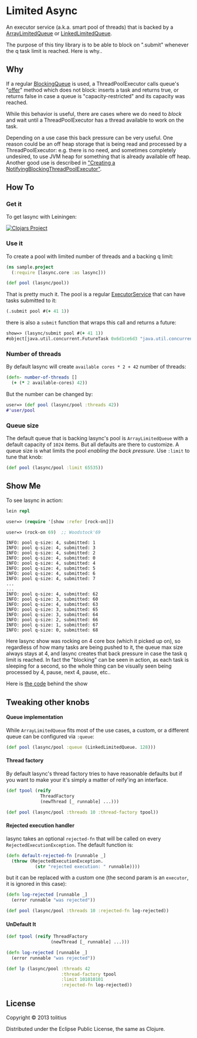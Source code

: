 # Limited Async

An executor service (a.k.a. smart pool of threads) that is backed by a [ArrayLimitedQueue](src/java/lasync/limitq/ArrayLimitedQueue.java) or [LinkedLimitedQueue](src/java/lasync/limitq/LinkedLimitedQueue.java).

The purpose of this tiny library is to be able to block on ".submit" whenever the q task limit is reached. Here is why..

## Why

If a regular [BlockingQueue](http://docs.oracle.com/javase/7/docs/api/java/util/concurrent/BlockingQueue.html) is used, 
a ThreadPoolExecutor calls queue's "[offer](http://docs.oracle.com/javase/7/docs/api/java/util/concurrent/BlockingQueue.html#offer\(E\))"
method which does not block: inserts a task and returns true, or returns false in case a queue is "capacity-restricted" and its capacity was reached.

While this behavior is useful, there are cases where we do need to _block_ and wait until a ThreadPoolExecutor has 
a thread available to work on the task.

Depending on a use case this back pressure can be very useful. One reason could be an off heap storage that is being read and processed 
by a ThreadPoolExecutor: e.g. there is no need, and sometimes completely undesired, to use JVM heap for something that is already available off heap.
Another good use is described in ["Creating a NotifyingBlockingThreadPoolExecutor"](https://today.java.net/pub/a/today/2008/10/23/creating-a-notifying-blocking-thread-pool-executor.html).

## How To

### Get it

To get lasync with Leiningen:

[![Clojars Project](http://clojars.org/lasync/latest-version.svg)](http://clojars.org/lasync)

### Use it

To create a pool with limited number of threads and a backing q limit:

```clojure
(ns sample.project
  (:require [lasync.core :as lasync]))

(def pool (lasync/pool))
```

That is pretty much it. The pool is a regular [ExecutorService](http://docs.oracle.com/javase/7/docs/api/java/util/concurrent/ExecutorService.html) that can have tasks submitted to it:

```clojure
(.submit pool #(+ 41 1))
```

there is also a `submit` function that wraps this call and returns a future:

```clojure
show=> (lasync/submit pool #(+ 41 1))
#object[java.util.concurrent.FutureTask 0x6d1ce6d3 "java.util.concurrent.FutureTask@6d1ce6d3"]
```

### Number of threads

By default lasync will create `available cores * 2 + 42` number of threads:

```clojure
(defn- number-of-threads []
  (+ (* 2 available-cores) 42))
```

But the number can be changed by:

```clojure
user=> (def pool (lasync/pool :threads 42))
#'user/pool
```

### Queue size

The default queue that is backing lasync's pool is `ArrayLimitedQueue` with a default capacity of `1024` items. But all defaults are there to customize.
A queue size is what limits the pool _enabling the back pressure_. Use `:limit` to tune that knob:

```clojure
(def pool (lasync/pool :limit 65535))
```

## Show Me

To see lasync in action:

```clojure
lein repl
```

```clojure
user=> (require '[show :refer [rock-on]])
```

```clojure
user=> (rock-on 69)  ;; Woodstock'69
```

```
INFO: pool q-size: 4, submitted: 1
INFO: pool q-size: 4, submitted: 3
INFO: pool q-size: 4, submitted: 2
INFO: pool q-size: 4, submitted: 0
INFO: pool q-size: 4, submitted: 4
INFO: pool q-size: 4, submitted: 5
INFO: pool q-size: 4, submitted: 6
INFO: pool q-size: 4, submitted: 7
...
...
INFO: pool q-size: 4, submitted: 62
INFO: pool q-size: 3, submitted: 60
INFO: pool q-size: 4, submitted: 63
INFO: pool q-size: 3, submitted: 65
INFO: pool q-size: 3, submitted: 64
INFO: pool q-size: 2, submitted: 66
INFO: pool q-size: 1, submitted: 67
INFO: pool q-size: 0, submitted: 68
```

Here lasync show was rocking on 4 core box (which it picked up on), so regardless of how many tasks are being pushed to it,
the queue max size always stays at 4, and lasync creates that back pressure in case the task q limit is reached. 
In fact the "blocking" can be seen in action, as each task is sleeping for a second, 
so the whole thing can be visually seen being processed by 4, pause, next 4, pause, etc..

Here is [the code](dev/show.clj) behind the show

## Tweaking other knobs

#### Queue implementation

While `ArrayLimitedQueue` fits most of the use cases, a custom, or a different queue can be configured via `:queue`:

```clojure
(def pool (lasync/pool :queue (LinkedLimitedQueue. 128)))
```

#### Thread factory

By default lasync's thread factory tries to have reasonable defaults but if you want to make your it's simply a matter
of reify'ing an interface.

```clojure
(def tpool (reify 
             ThreadFactory
             (newThread [_ runnable] ...)))

(def pool (lasync/pool :threads 10 :thread-factory tpool))
```

#### Rejected execution handler

lasync takes an optional `rejected-fn` that will be called on every `RejectedExecutionException`. The default function is:

```clojure
(defn default-rejected-fn [runnable _]
  (throw (RejectedExecutionException. 
           (str "rejected execution: " runnable))))
```

but it can be replaced with a custom one (the second param is an `executor`, it is ignored in this case):

```clojure
(defn log-rejected [runnable _]
  (error runnable "was rejected"))

(def pool (lasync/pool :threads 10 :rejected-fn log-rejected))
```

#### UnDefault It

```clojure
(def tpool (reify ThreadFactory
                 (newThread [_ runnable] ...)))

(defn log-rejected [runnable _]
  (error runnable "was rejected"))

(def lp (lasync/pool :threads 42 
                     :thread-factory tpool 
                     :limit 101010101 
                     :rejected-fn log-rejected))
```

## License

Copyright © 2013 tolitius

Distributed under the Eclipse Public License, the same as Clojure.
